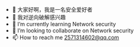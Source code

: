 - 👋 大家好啊，我是一名安全爱好者
- 👀 我对逆向破解感兴趣
- 🌱 I’m currently learning Network security
- 💞️ I’m looking to collaborate on Network security
- 📫 How to reach me 2571314602@qq.com

<!---
maxchost/maxchost is a ✨ special ✨ repository because its `README.md` (this file) appears on your GitHub profile.
You can click the Preview link to take a look at your changes.
--->
